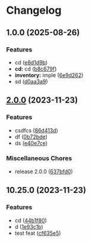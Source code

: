 # Changelog

## 1.0.0 (2025-08-26)


### Features

* cd ([e8d1d9b](https://github.com/zakeeul-gears/release-test/commit/e8d1d9bb1423763a1238b061d73596255da5fffd))
* **cd:** cd ([b8c679f](https://github.com/zakeeul-gears/release-test/commit/b8c679f55b260f7ac585bb5381641a277a80d16c))
* **inventory:** imple ([6e9d262](https://github.com/zakeeul-gears/release-test/commit/6e9d262beb9858d11f411cc1db39155e4659d77a))
* sd ([d0aa3a9](https://github.com/zakeeul-gears/release-test/commit/d0aa3a942f5020d7e499ed3684e59581eb1bce8a))

## [2.0.0](https://github.com/zakeeul-gears/laravel/compare/v1.0.0...v2.0.0) (2023-11-23)


### Features

* csdfcs ([86d413d](https://github.com/zakeeul-gears/laravel/commit/86d413dcaa81b2fd7e74aa4f5c0ac3fb5cdc1399))
* df ([0b72bde](https://github.com/zakeeul-gears/laravel/commit/0b72bde219dd5b8b3c2ac41ab80136cc1c49473d))
* ds ([e40e7ce](https://github.com/zakeeul-gears/laravel/commit/e40e7ce9322e3aee1dd5b740af97ec7cf2212c53))


### Miscellaneous Chores

* release 2.0.0 ([637bfd0](https://github.com/zakeeul-gears/laravel/commit/637bfd094446b0b465c337f1de55c72befaae13b))

## 10.25.0 (2023-11-23)


### Features

* cd ([44b1f80](https://github.com/zakeeul-gears/laravel/commit/44b1f804f6ce6d9c19a973bd6967b7b490ac469c))
* d ([1e93c1b](https://github.com/zakeeul-gears/laravel/commit/1e93c1b8872840ebe0f32fb80dcea735bd7b65c0))
* test feat ([cf635e5](https://github.com/zakeeul-gears/laravel/commit/cf635e5579d73b194df6c4165fbda921ffe7ff02))
